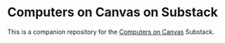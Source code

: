 # Computers on Canvas on Substack

This is a companion repository for the [Computers on Canvas](https://compucanvas.substack.com/) Substack.
